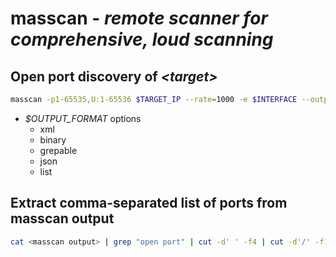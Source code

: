 # masscan - *remote scanner for comprehensive, loud scanning*

## Open port discovery of *\<target\>*

```bash
masscan -p1-65535,U:1-65536 $TARGET_IP --rate=1000 -e $INTERFACE --output-format $OUTPUT_FORMAT --output-filename $OUTPUT_FILENAME
```

* *$OUTPUT_FORMAT* options
  * xml
  * binary
  * grepable
  * json
  * list

## Extract comma-separated list of ports from masscan output

```bash
cat <masscan output> | grep "open port" | cut -d' ' -f4 | cut -d'/' -f1 | tr '\n' ','
```
